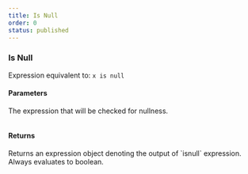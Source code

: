 ```yaml
---
title: Is Null
order: 0
status: published
---
```

### Is Null

Expression equivalent to: `x is null`


#### Parameters

<Expandable title="expression" type="Expr">
The expression that will be checked for nullness.
</Expandable>

<pre snippet="api-reference/expressions/basic#expr_isnull"
status="success"
    message="Using isnull expression">
</pre>

#### Returns

<Expandable type="Expr">
Returns an expression object denoting the output of `isnull` expression. Always
evaluates to boolean.
</Expandable>